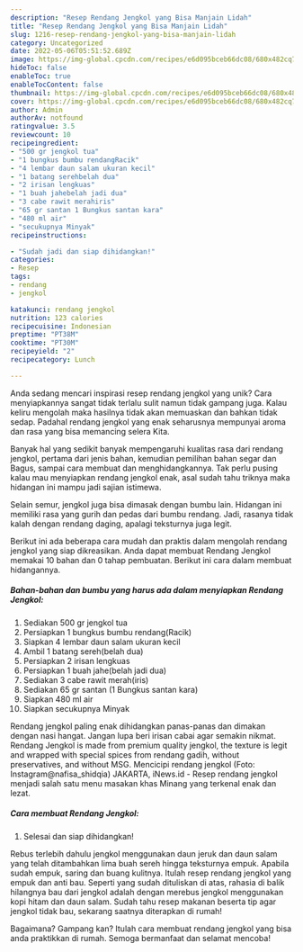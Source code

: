 ```yaml
---
description: "Resep Rendang Jengkol yang Bisa Manjain Lidah"
title: "Resep Rendang Jengkol yang Bisa Manjain Lidah"
slug: 1216-resep-rendang-jengkol-yang-bisa-manjain-lidah
category: Uncategorized
date: 2022-05-06T05:51:52.689Z
image: https://img-global.cpcdn.com/recipes/e6d095bceb66dc08/680x482cq70/rendang-jengkol-foto-resep-utama.jpg
hideToc: false
enableToc: true
enableTocContent: false
thumbnail: https://img-global.cpcdn.com/recipes/e6d095bceb66dc08/680x482cq70/rendang-jengkol-foto-resep-utama.jpg
cover: https://img-global.cpcdn.com/recipes/e6d095bceb66dc08/680x482cq70/rendang-jengkol-foto-resep-utama.jpg
author: Admin
authorAv: notfound
ratingvalue: 3.5
reviewcount: 10
recipeingredient:
- "500 gr jengkol tua"
- "1 bungkus bumbu rendangRacik"
- "4 lembar daun salam ukuran kecil"
- "1 batang serehbelah dua"
- "2 irisan lengkuas"
- "1 buah jahebelah jadi dua"
- "3 cabe rawit merahiris"
- "65 gr santan 1 Bungkus santan kara"
- "480 ml air"
- "secukupnya Minyak"
recipeinstructions:

- "Sudah jadi dan siap dihidangkan!"
categories:
- Resep
tags:
- rendang
- jengkol

katakunci: rendang jengkol 
nutrition: 123 calories
recipecuisine: Indonesian
preptime: "PT38M"
cooktime: "PT30M"
recipeyield: "2"
recipecategory: Lunch

---
```





Anda sedang mencari inspirasi resep rendang jengkol yang unik? Cara menyiapkannya sangat tidak terlalu sulit namun tidak gampang juga. Kalau keliru mengolah maka hasilnya tidak akan memuaskan dan bahkan tidak sedap. Padahal rendang jengkol yang enak seharusnya mempunyai aroma dan rasa yang bisa memancing selera Kita.





Banyak hal yang sedikit banyak mempengaruhi kualitas rasa dari rendang jengkol, pertama dari jenis bahan, kemudian pemilihan bahan segar dan Bagus, sampai cara membuat dan menghidangkannya. Tak perlu pusing kalau mau menyiapkan rendang jengkol enak,      asal sudah tahu triknya maka hidangan ini mampu jadi sajian istimewa.














Selain semur, jengkol juga bisa dimasak dengan bumbu lain. Hidangan ini memiliki rasa yang gurih dan pedas dari bumbu rendang. Jadi, rasanya tidak kalah dengan rendang daging, apalagi teksturnya juga legit.






Berikut ini ada beberapa cara mudah dan praktis dalam mengolah rendang jengkol yang siap dikreasikan. Anda dapat membuat Rendang Jengkol memakai 10 bahan dan 0 tahap pembuatan. Berikut ini cara dalam membuat hidangannya.

<!--inarticleads1-->

##### Bahan-bahan dan bumbu yang harus ada dalam menyiapkan Rendang Jengkol:

1. Sediakan 500 gr jengkol tua
1. Persiapkan 1 bungkus bumbu rendang(Racik)
1. Siapkan 4 lembar daun salam ukuran kecil
1. Ambil 1 batang sereh(belah dua)
1. Persiapkan 2 irisan lengkuas
1. Persiapkan 1 buah jahe(belah jadi dua)
1. Sediakan 3 cabe rawit merah(iris)
1. Sediakan 65 gr santan (1 Bungkus santan kara)
1. Siapkan 480 ml air
1. Siapkan secukupnya Minyak


Rendang jengkol paling enak dihidangkan panas-panas dan dimakan dengan nasi hangat. Jangan lupa beri irisan cabai agar semakin nikmat. Rendang Jengkol is made from premium quality jengkol, the texture is legit and wrapped with special spices from rendang gadih, without preservatives, and without MSG. Mencicipi rendang jengkol (Foto: Instagram@nafisa_shidqia) JAKARTA, iNews.id - Resep rendang jengkol menjadi salah satu menu masakan khas Minang yang terkenal enak dan lezat. 

<!--inarticleads2-->

##### Cara membuat Rendang Jengkol:


1. Selesai dan siap dihidangkan!

Rebus terlebih dahulu jengkol menggunakan daun jeruk dan daun salam yang telah ditambahkan lima buah sereh hingga teksturnya empuk. Apabila sudah empuk, saring dan buang kulitnya. Itulah resep rendang jengkol yang empuk dan anti bau. Seperti yang sudah dituliskan di atas, rahasia di balik hilangnya bau dari jengkol adalah dengan merebus jengkol menggunakan kopi hitam dan daun salam. Sudah tahu resep makanan beserta tip agar jengkol tidak bau, sekarang saatnya diterapkan di rumah! 

Bagaimana? Gampang kan? Itulah cara membuat rendang jengkol yang bisa anda praktikkan di rumah. Semoga bermanfaat dan selamat mencoba!
